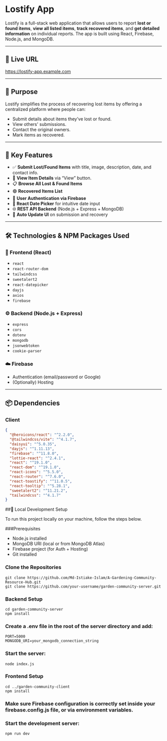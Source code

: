 # Lostify App

Lostify is a full-stack web application that allows users to report **lost or found items**, **view all listed items**, **track recovered items**, and **get detailed information** on individual reports. The app is built using React, Firebase, Node.js, and MongoDB.

---

## 🔗 Live URL

https://lostify-app.example.com

---

## 🎯 Purpose

Lostify simplifies the process of recovering lost items by offering a centralized platform where people can:
- Submit details about items they’ve lost or found.
- View others' submissions.
- Contact the original owners.
- Mark items as recovered.

---

## 🧩 Key Features

- ✅ **Submit Lost/Found Items** with title, image, description, date, and contact info.
- 📄 **View Item Details** via “View” button.
- 📋 **Browse All Lost & Found Items**
- 🟢 **Recovered Items List**
- 🔐 **User Authentication via Firebase**
- 📅 **React Date Picker** for intuitive date input
- 🌐 **REST API Backend** (Node.js + Express + MongoDB)
- 🔄 **Auto Update UI** on submission and recovery

---

## 🛠️ Technologies & NPM Packages Used

### 🔧 Frontend (React)
- `react`
- `react-router-dom`
- `tailwindcss`
- `sweetalert2`
- `react-datepicker`
- `dayjs`
- `axios`
- `firebase`

### ⚙️ Backend (Node.js + Express)
- `express`
- `cors`
- `dotenv`
- `mongodb`
- `jsonwebtoken`
- `cookie-parser`

### ☁️ Firebase
- Authentication (email/password or Google)
- (Optionally) Hosting

---

## 📦 Dependencies

### Client

```json
{
  "@heroicons/react": "^2.2.0",
  "@tailwindcss/vite": "^4.1.7",
  "daisyui": "^5.0.35",
  "dayjs": "^1.11.13",
  "firebase": "^11.8.0",
  "lottie-react": "^2.4.1",
  "react": "^19.1.0",
  "react-dom": "^19.1.0",
  "react-icons": "^5.5.0",
  "react-router": "^7.6.0",
  "react-toastify": "^11.0.5",
  "react-tooltip": "^5.28.1",
  "sweetalert2": "^11.21.2",
  "tailwindcss": "^4.1.7"
}
```

##🧪 Local Development Setup

To run this project locally on your machine, follow the steps below.

###Prerequisites

- Node.js installed
- MongoDB URI (local or from MongoDB Atlas)
- Firebase project (for Auth + Hosting)
- Git installed

### Clone the Repositories

```
git clone https://github.com/Md-Istiake-Islam/A-Gardening-Community-Resource-Hub.git
git clone https://github.com/your-username/garden-community-server.git
```
### Backend Setup

```
cd garden-community-server
npm install
```
### Create a .env file in the root of the server directory and add:

```
PORT=5000
MONGODB_URI=your_mongodb_connection_string
```
### Start the server:

```
node index.js
```

### Frontend Setup

```
cd ../garden-community-client
npm install
```
### Make sure Firebase configuration is correctly set inside your firebase.config.js file, or via environment variables.

### Start the development server:

```
npm run dev
```
